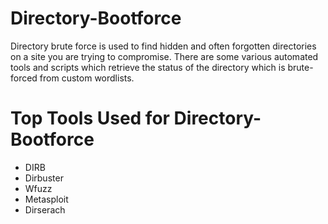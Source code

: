 # Directory-Bootforce

Directory brute force is used to find hidden and often forgotten directories on a site you are trying to compromise. There are some various automated tools and scripts which retrieve the status of the directory which is brute-forced from custom wordlists.


# Top Tools Used for Directory-Bootforce

 <ul>
  <li>DIRB</li>
  <li>Dirbuster</li>
  <li>Wfuzz</li>
  <li>Metasploit</li>
  <li>Dirserach</li>
 </ul>
